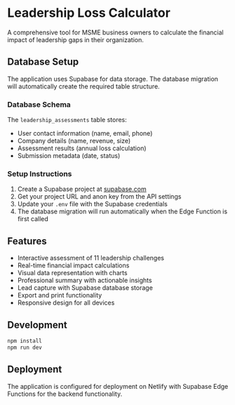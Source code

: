 # Leadership Loss Calculator

A comprehensive tool for MSME business owners to calculate the financial impact of leadership gaps in their organization.

## Database Setup

The application uses Supabase for data storage. The database migration will automatically create the required table structure.

### Database Schema

The `leadership_assessments` table stores:
- User contact information (name, email, phone)
- Company details (name, revenue, size)
- Assessment results (annual loss calculation)
- Submission metadata (date, status)

### Setup Instructions

1. Create a Supabase project at [supabase.com](https://supabase.com)
2. Get your project URL and anon key from the API settings
3. Update your `.env` file with the Supabase credentials
4. The database migration will run automatically when the Edge Function is first called

## Features

- Interactive assessment of 11 leadership challenges
- Real-time financial impact calculations
- Visual data representation with charts
- Professional summary with actionable insights
- Lead capture with Supabase database storage
- Export and print functionality
- Responsive design for all devices

## Development

```bash
npm install
npm run dev
```

## Deployment

The application is configured for deployment on Netlify with Supabase Edge Functions for the backend functionality.